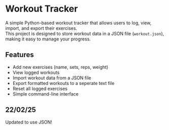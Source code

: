 # Workout Tracker

A simple Python-based workout tracker that allows users to log, view, import, and export their exercises.  
This project is designed to store workout data in a JSON file (`workout.json`), making it easy to manage your progress.

## Features
- Add new exercises (name, sets, reps, weight)
- View logged workouts
- Import workout data from a JSON file
- Export formatted workouts to a seperate text file
- Reset all logged exercises
- Simple command-line interface

## 22/02/25
Updated to use JSON!
